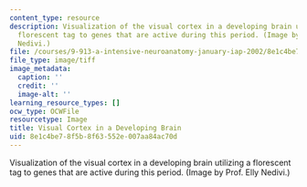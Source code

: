 ```yaml
---
content_type: resource
description: Visualization of the visual cortex in a developing brain utilizing a
  florescent tag to genes that are active during this period. (Image by Prof. Elly
  Nedivi.)
file: /courses/9-913-a-intensive-neuroanatomy-january-iap-2002/8e1c4be78f5b8f63552e007aa84ac70d_chp_9_913a_brain_during_development.tif
file_type: image/tiff
image_metadata:
  caption: ''
  credit: ''
  image-alt: ''
learning_resource_types: []
ocw_type: OCWFile
resourcetype: Image
title: Visual Cortex in a Developing Brain
uid: 8e1c4be7-8f5b-8f63-552e-007aa84ac70d
---
```

Visualization of the visual cortex in a developing brain utilizing a florescent tag to genes that are active during this period. (Image by Prof. Elly Nedivi.)

